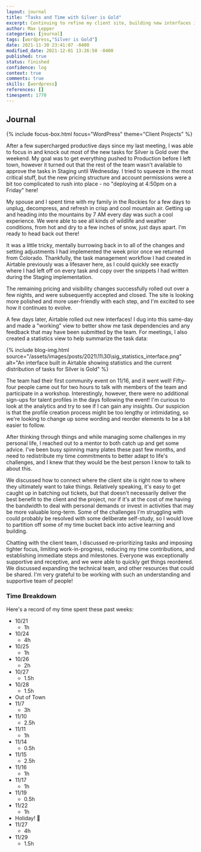 ```yaml
---
layout: journal
title: "Tasks and Time with Silver is Gold"
excerpt: Continuing to refine my client site, building new interfaces in Airtable, and improving balance.
author: Max Lepper
categories: [journal]
tags: [wordpress,"Silver is Gold"]
date: 2021-11-30 23:41:07 -0400
modified_date: 2021-12-01 13:26:50 -0400
published: true
status: finished
confidence: log
context: true
comments: true
skills: [wordpress]
references: []
timespent: 1770
---
```


## Journal

{% include focus-box.html focus="WordPress" theme="Client Projects" %}

After a few supercharged productive days since my last meeting, I was able to focus in and knock out most of the new tasks for Silver is Gold over the weekend. My goal was to get everything pushed to Production before I left town, however it turned out that the rest of the team wasn't available to approve the tasks in Staging until Wednesday. I tried to squeeze in the most critical stuff, but the new pricing structure and account permissions were a bit too complicated to rush into place - no "deploying at 4:50pm on a Friday" here!

My spouse and I spent time with my family in the Rockies for a few days to unplug, decompress, and refresh in crisp and cool mountain air. Getting up and heading into the mountains by 7 AM every day was such a cool experience. We were able to see all kinds of wildlife and weather conditions, from hot and dry to a few inches of snow, just days apart. I'm ready to head back out there!

It was a little tricky, mentally burrowing back in to all of the changes and setting adjustments I had implemented the week prior once we returned from Colorado. Thankfully, the task management workflow I had created in Airtable previously was a lifesaver here, as I could quickly see exactly where I had left off on every task and copy over the snippets I had written during the Staging implementation.

The remaining pricing and visibility changes successfully rolled out over a few nights, and were subsequently accepted and closed. The site is looking more polished and more user-friendly with each step, and I'm excited to see how it continues to evolve.

A few days later, Airtable rolled out new interfaces! I dug into this same-day and made a "working" view to better show me task dependencies and any feedback that may have been submitted by the team. For meetings, I also created a statistics view to help summarize the task data:

{% include blog-img.html source="/assets/images/posts/2021\11\30\sig_statistics_interface.png" alt="An interface built in Airtable showing statistics and the current distribution of tasks for Silver is Gold" %}

The team had their first community event on 11/16, and it went well! Fifty-four people came out for two hours to talk with members of the team and participate in a workshop. Interestingly, however, there were no additional sign-ups for talent profiles in the days following the event! I'm curious to look at the analytics and try to see if I can gain any insights. Our suspicion is that the profile creation process might be too lengthy or intimidating, so we're looking to change up some wording and reorder elements to be a bit easier to follow.

After thinking through things and while managing some challenges in my personal life, I reached out to a mentor to both catch up and get some advice. I've been busy spinning many plates these past few months, and need to redistribute my time commitments to better adapt to life's challenges, and I knew that they would be the best person I know to talk to about this.

We discussed how to connect where the client site is right now to where they ultimately want to take things. Relatively speaking, it's easy to get caught up in batching out tickets, but that doesn't necessarily deliver the best benefit to the client and the project, nor if it's at the cost of me having the bandwidth to deal with personal demands or invest in activities that may be more valuable long-term. Some of the challenges I'm struggling with could probably be resolved with some deliberate self-study, so I would love to partition off some of my time bucket back into active learning and building.

Chatting with the client team, I discussed re-prioritizing tasks and imposing tighter focus, limiting work-in-progress, reducing my time contributions, and establishing immediate steps and milestones. Everyone was exceptionally supportive and receptive, and we were able to quickly get things reordered. We discussed expanding the technical team, and other resources that could be shared. I'm very grateful to be working with such an understanding and supportive team of people!

### Time Breakdown

Here's a record of my time spent these past weeks:

- 10/21
  - 1h
- 10/24
  - 4h
- 10/25
  - 1h
- 10/26
  - 2h
- 10/27
  - 1.5h
- 10/28
  - 1.5h
- Out of Town
- 11/7
  - 3h
- 11/10
  - 2.5h
- 11/11
  - 1h
- 11/14
  - 0.5h
- 11/15
  - 2.5h
- 11/16
  - 1h
- 11/17
  - 1h
- 11/19
  - 0.5h
- 11/22
  - 1h
- Holiday! 🦃
- 11/27
  - 4h
- 11/29
  - 1.5h